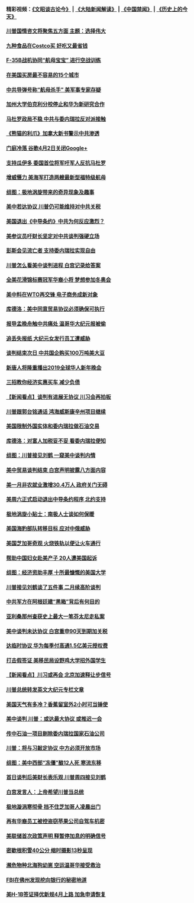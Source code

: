 #### 精彩视频：[《文昭谈古论今》](https://github.com/gfw-breaker/wenzhao) | [《大陆新闻解读》](https://github.com/gfw-breaker/ntdtv-comedy) | [《中国禁闻》](https://github.com/gfw-breaker/ntdtv-news) | [《历史上的今天》](https://github.com/gfw-breaker/today-in-history) 

#### [川普国情咨文将聚焦五方面 主题：选择伟大](../pages/nsc412/n11021501.md?t=02031558) 

#### [九种食品在Costco买 好吃又最省钱](../pages/nsc412/n11013272.md?t=02031558) 

#### [F-35B战机协同“航母宝宝” 进行空战训练](../pages/nsc412/n11020866.md?t=02031558) 

#### [在美国买房最不容易的15个城市](../pages/nsc412/n11019708.md?t=02031558) 

#### [中共导弹号称“航母杀手” 美军事专家存疑](../pages/nsc412/n11021488.md?t=02031558) 

#### [加州大学伯克利分校停止和华为新研究合作](../pages/nsc412/n11021086.md?t=02031558) 

#### [马杜罗政局不稳 中共与委内瑞拉反对派接触](../pages/nsc412/n11020719.md?t=02031558) 

#### [《熊猫的利爪》加拿大新书警示中共渗透](../pages/nsc412/n11020739.md?t=02031558) 

#### [门庭冷落 谷歌4月2日关闭Google+](../pages/nsc412/n11020806.md?t=02031558) 

#### [支持瓜伊多 委国首位将军吁军人反抗马杜罗](../pages/nsc412/n11020776.md?t=02031558) 

#### [增威慑力 美海军打造两艘最新型福特级航母](../pages/nsc412/n11020744.md?t=02031558) 

#### [组图：极地涡旋带来的奇异现象及趣事](../pages/nsc412/n11020731.md?t=02031558) 

#### [美中若达协议 川普仍可能维持对中共关税](../pages/nsc412/n11020625.md?t=02031558) 

#### [美国退出《中导条约》中共为何反应激烈？](../pages/nsc412/n11020569.md?t=02031558) 

#### [美参议员吁财长坚定对中共谈判强硬立场](../pages/nsc412/n11020440.md?t=02031558) 

#### [彭斯会见流亡者 支持委内瑞拉实现自由](../pages/nsc412/n11020031.md?t=02031558) 

#### [川普怎么看美中谈判进程 白宫记录给答案](../pages/nsc412/n11019682.md?t=02031558) 

#### [全美花滑锦标赛冠军华裔小将  梦想参加冬奥会](../pages/nsc412/n11019761.md?t=02031558) 

#### [美中料在WTO再交锋 电子商务成新对象](../pages/nsc412/n11018959.md?t=02031558) 

#### [库德洛：美中同意贸易协议必须确保可执行](../pages/nsc412/n11019036.md?t=02031558) 

#### [报导孟晚舟触中共痛处 温哥华大纪元报被偷](../pages/nsc412/n11019232.md?t=02031558) 

#### [追丢失报纸 大纪元女发行员工遭威胁](../pages/nsc412/n11019384.md?t=02031558) 

#### [谈判结束次日 中共国企购买100万吨美大豆](../pages/nsc412/n11019167.md?t=02031558) 

#### [新唐人将隆重播出2019全球华人新年晚会](../pages/nsc412/n11016043.md?t=02031558) 

#### [三招教你经济实惠买车 减少负债](../pages/nsc412/n11018732.md?t=02031558) 

#### [【新闻看点】谈判有进展无协议 川习会再拍板](../pages/nsc412/n11018718.md?t=02031558) 

#### [川普跟郭台铭通话 鸿海威斯康辛州项目继续](../pages/nsc412/n11018841.md?t=02031558) 

#### [美国限制外国实体和委内瑞拉做石油交易](../pages/nsc412/n11018353.md?t=02031558) 

#### [库德洛：对富人加税妥不妥 看委内瑞拉便知](../pages/nsc412/n11018735.md?t=02031558) 

#### [组图：川普接见刘鹤 一窥美中谈判内情](../pages/nsc412/n11018301.md?t=02031558) 

#### [美中贸易谈判结束 白宫声明披露八方面内容](../pages/nsc412/n11018681.md?t=02031558) 

#### [美一月非农就业激增30.4万人 政府关门无碍](../pages/nsc412/n11018450.md?t=02031558) 

#### [美周六正式启动退出中导条约程序 北约支持](../pages/nsc412/n11018405.md?t=02031558) 

#### [极地涡旋小贴士：南极人士谈如何保暖](../pages/nsc412/n11017984.md?t=02031558) 

#### [美国海豹部队转移目标 应对中俄威胁](../pages/nsc412/n11017801.md?t=02031558) 

#### [美国芝加哥奇观 火烧铁轨以便让火车通行](../pages/nsc412/n11017196.md?t=02031558) 

#### [帮助中国妇女赴美产子 20人遭美国起诉](../pages/nsc412/n11017068.md?t=02031558) 

#### [组图：经济资助丰厚 十所最慷慨的美国大学](../pages/nsc412/n11016519.md?t=02031558) 

#### [川普接见刘鹤谈了五件事 二月续高阶谈判](../pages/nsc412/n11016767.md?t=02031558) 

#### [中共军方在阿根廷建“黑箱”背后有何目的](../pages/nsc412/n11016689.md?t=02031558) 

#### [亚利桑那州查获史上最大一笔芬太尼走私案](../pages/nsc412/n11016442.md?t=02031558) 

#### [美中谈判未达协议 白宫重申90天到期加关税](../pages/nsc412/n11016604.md?t=02031558) 

#### [达临时协议 华为每季付高通1.5亿美元授权费](../pages/nsc412/n11016503.md?t=02031558) 

#### [打击假签证 美移民局设野鸡大学招外国学生](../pages/nsc412/n11016378.md?t=02031558) 

#### [【新闻看点】川习或再会 北京加速释让步信号](../pages/nsc412/n11016108.md?t=02031558) 

#### [川普总统转发英文大纪元专栏文章](../pages/nsc412/n11016258.md?t=02031558) 

#### [美国天气有多冷？香蕉留室外2小时可当锤使](../pages/nsc412/n11016264.md?t=02031558) 

#### [美中谈判 川普：或达最大协议 或推迟一会](../pages/nsc412/n11016270.md?t=02031558) 

#### [传中石油一项目剔除委内瑞拉国家石油公司](../pages/nsc412/n11015982.md?t=02031558) 

#### [川普：将与习敲定协议 中方必须开放市场](../pages/nsc412/n11015814.md?t=02031558) 

#### [组图：美中西部“冻僵”酿12人死 寒流东移](../pages/nsc412/n11015675.md?t=02031558) 

#### [首日谈判后美财长表乐观 川普周四接见刘鹤](../pages/nsc412/n11015436.md?t=02031558) 

#### [白宫发言人：上帝希望川普当总统](../pages/nsc412/n11015016.md?t=02031558) 

#### [极地漩涡寒彻骨 挡不住芝加哥人凌晨出门](../pages/nsc412/n11014521.md?t=02031558) 

#### [再有华裔员工被控盗窃苹果公司自驾车机密](../pages/nsc412/n11014629.md?t=02031558) 

#### [美联储首次政策声明 释暂停加息的明确信号](../pages/nsc412/n11013829.md?t=02031558) 

#### [密歇根积雪40公分 缩时摄影13秒呈现](../pages/nsc412/n11014064.md?t=02031558) 

#### [濒危物种北海狗幼崽 空运温哥华接受救治](../pages/nsc412/n11014164.md?t=02031558) 

#### [FBI在佛州发现挖向银行的秘密地道](../pages/nsc412/n11013871.md?t=02031558) 

#### [美H-1B签证择优新规4月上路 加急申请恢复](../pages/nsc412/n11013875.md?t=02031558) 

